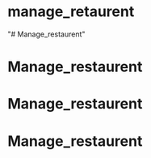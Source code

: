 # manage_retaurent
"# Manage_restaurent" 
# Manage_restaurent
# Manage_restaurent
# Manage_restaurent
